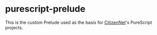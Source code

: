 # purescript-prelude

This is the custom Prelude used as the basis for [CitizenNet]'s PureScript projects.

[citizennet]: https://github.com/citizennet

